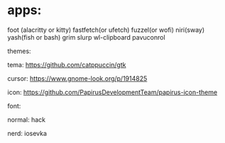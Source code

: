 # apps:
  
foot (alacritty or kitty) fastfetch(or ufetch) fuzzel(or wofi) niri(sway) yash(fish or bash) grim slurp wl-clipboard pavuconrol

themes:

tema: https://github.com/catppuccin/gtk

cursor: https://www.gnome-look.org/p/1914825

icon: https://github.com/PapirusDevelopmentTeam/papirus-icon-theme


font:

normal:  hack

nerd:    iosevka

